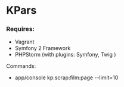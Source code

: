 # KPars

### Requires:
* Vagrant
* Symfony 2 Framework 
* PHPStorm (with plugins: Symfony, Twig )

Commands:
* app/console kp:scrap:film:page --limit=10